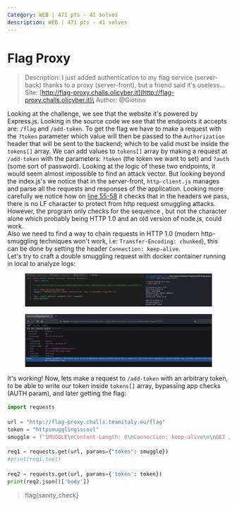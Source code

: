 ```yaml
---
Category: WEB | 471 pts - 41 solves
description: WEB | 471 pts - 41 solves
---
```


# Flag Proxy

> Description: I just added authentication to my flag service (server-back) thanks to a proxy (server-front), but a friend said it's useless... Site: [http://flag-proxy.challs.olicyber.it](http://flag-proxy.challs.olicyber.it)\
> Author: @Giotino

Looking at the challenge, we see that the website it's powered by Express.js. Looking in the source code we see that the endpoints it accepts are: `/flag` and `/add-token`. To get the flag we have to make a request with the `?token` parameter which value will then be passed to the `Authorization` header that will be sent to the backend; which to be valid must be inside the `tokens[]` array. We can add values to `tokens[]` array by making a request at `/add-token` with the parameters: `?token` (the token we want to set) and `?auth` (some sort of password). Looking at the logic of these two endpoints, it would seem almost impossible to find an attack vector. But looking beyond the index.js's we notice that in the server-front, `http-client.js` manages and parse all the requests and responses of the application. Looking more carefully we notice how on [line 55-58](https://github.com/TeamItaly/TeamItalyCTF-2022/blob/master/FlagProxy/src/server-front/http-client.js#L55-L58) it checks that in the headers we pass, there is no LF character to protect from http request smuggling attacks. However, the program only checks for the sequence  , but not the character alone which probably being HTTP 1.0 and an old version of node.js, could work.\
Also we need to find a way to chain requests in HTTP 1.0 (modern http-smuggling techniques won't work, i.e: `Transfer-Encoding: chunked`), this can be done by setting the header `Connection: keep-alive`.\
Let's try to craft a double smuggling request with docker container running in local to analyze logs:

<figure><img src="../../.gitbook/assets/SMUGGLE.png" alt=""><figcaption></figcaption></figure>

<figure><img src="../../.gitbook/assets/smuggle2.png" alt=""><figcaption></figcaption></figure>

It's working! Now, lets make a request to `/add-token` with an arbitrary token, to be able to write our token inside `tokens[]` array, bypassing app checks (AUTH param), and later getting the flag:

```python
import requests

url = "http://flag-proxy.challs.teamitaly.eu/flag"
token = "httpsmugglingiscool"
smuggle = f"SMUGGLE\nContent-Length: 0\nConnection: keep-alive\n\nGET /add-token?token={token} HTTP/1.0"

req1 = requests.get(url, params={"token": smuggle})
#print(req1.text)

req2 = requests.get(url, params={'token': token})
print(req2.json()['body'])
```

> flag{sanity\_check}
